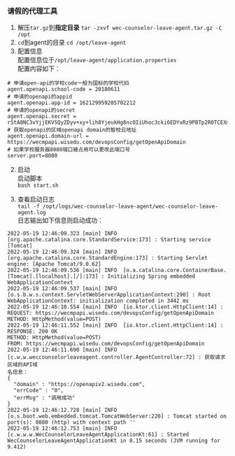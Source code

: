 ### 请假的代理工具  

1. 解压`tar.gz`到**指定目录**
`tar -zxvf wec-counselor-leave-agent.tar.gz -C /opt`  
2. `cd`到agent的目录
`cd /opt/leave-agent`  
3. 配置信息   
配置信息位于`/opt/leave-agent/application.properties`  
配置内容如下：  
```properties
# 申请open-api的学校code一般为国标的学校代码
agent.openapi.school-code = 20180611
# 申请的openapi的appid
agent.openapi.app-id = 162129959205702212
# 申请的openapi的secret
agent.openapi.secret = rStA8NC3vYjjEKVSQyZDyv+xy+lih8YjeukHg8ncOIiUhoc3cki6EDYxRz9PBTp2R0TCEXm7wajAMKE0LrVO1osYbrr7dKnT
# 获取openapi的区域openapi domain的智校云地址
agent.openapi.domain-url = https://wecmpapi.wisedu.com/devopsConfig/getOpenApiDomain
# 如果学校服务器8080端口被占用可以更改此端口号
server.port=8080
```

2. 启动  
启动脚本    
`bash start.sh`  

3. 查看启动日志  
`tail -f /opt/logs/wec-counselor-leave-agent/wec-counselor-leave-agent.log`  
日志输出如下信息则启动成功：  
```log
2022-05-19 12:46:09.323 [main] INFO  [org.apache.catalina.core.StandardService:173] : Starting service [Tomcat]
2022-05-19 12:46:09.324 [main] INFO  [org.apache.catalina.core.StandardEngine:173] : Starting Servlet engine: [Apache Tomcat/9.0.62]
2022-05-19 12:46:09.536 [main] INFO  [o.a.catalina.core.ContainerBase.[Tomcat].[localhost].[/]:173] : Initializing Spring embedded WebApplicationContext
2022-05-19 12:46:09.537 [main] INFO  [o.s.b.w.s.context.ServletWebServerApplicationContext:290] : Root WebApplicationContext: initialization completed in 3442 ms
2022-05-19 12:46:10.554 [main] INFO  [io.ktor.client.HttpClient:14] : REQUEST: https://wecmpapi.wisedu.com/devopsConfig/getOpenApiDomain
METHOD: HttpMethod(value=POST)
2022-05-19 12:46:11.552 [main] INFO  [io.ktor.client.HttpClient:14] : RESPONSE: 200 OK
METHOD: HttpMethod(value=POST)
FROM: https://wecmpapi.wisedu.com/devopsConfig/getOpenApiDomain
2022-05-19 12:46:11.690 [main] INFO  [c.w.w.weccounselorleaveagent.controller.AgentController:72] : 获取请求区域的API域
名信息：
{
  "domain" : "https://openapiv2.wisedu.com",
  "errCode" : "0",
  "errMsg" : "调用成功"
}
2022-05-19 12:46:12.728 [main] INFO  [o.s.boot.web.embedded.tomcat.TomcatWebServer:220] : Tomcat started on port(s): 8080 (http) with context path ''
2022-05-19 12:46:12.753 [main] INFO  [c.w.w.w.WecCounselorLeaveAgentApplicationKt:61] : Started WecCounselorLeaveAgentApplicationKt in 8.15 seconds (JVM running for 9.412)
```


